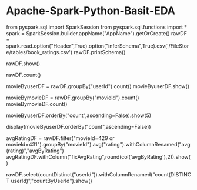 # Apache-Spark-Python-Basit-EDA
from pyspark.sql import SparkSession
from pyspark.sql.functions import *
spark = SparkSession.builder.appName("AppName").getOrCreate()
rawDF = spark.read.option("Header",True).option("inferSchema",True).csv('/FileStore/tables/book_ratings.csv')
rawDF.printSchema()

rawDF.show()

rawDF.count()

movieByuserDF = rawDF.groupBy("userId").count()
movieByuserDF.show()


movieBymovieDF = rawDF.groupBy("movieId").count()
movieBymovieDF.count()

movieByuserDF.orderBy("count",ascending=False).show(5)


display(movieByuserDF.orderBy("count",ascending=False))
 

avgRatingDF = rawDF.filter("movieId=429 or movieId=431").groupBy("movieId").avg("rating").withColumnRenamed("avg(rating)","avgByRating")
avgRatingDF.withColumn("fixAvgRating",round(col('avgByRating'),2)).show()


rawDF.select(countDistinct("userId")).withColumnRenamed("count(DISTINCT userId)","countByUserId").show()
